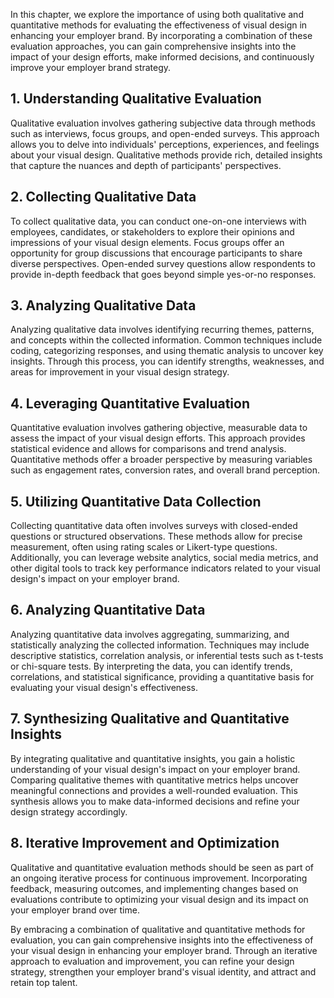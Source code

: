 
In this chapter, we explore the importance of using both qualitative and quantitative methods for evaluating the effectiveness of visual design in enhancing your employer brand. By incorporating a combination of these evaluation approaches, you can gain comprehensive insights into the impact of your design efforts, make informed decisions, and continuously improve your employer brand strategy.

**1. Understanding Qualitative Evaluation**
-------------------------------------------

Qualitative evaluation involves gathering subjective data through methods such as interviews, focus groups, and open-ended surveys. This approach allows you to delve into individuals' perceptions, experiences, and feelings about your visual design. Qualitative methods provide rich, detailed insights that capture the nuances and depth of participants' perspectives.

**2. Collecting Qualitative Data**
----------------------------------

To collect qualitative data, you can conduct one-on-one interviews with employees, candidates, or stakeholders to explore their opinions and impressions of your visual design elements. Focus groups offer an opportunity for group discussions that encourage participants to share diverse perspectives. Open-ended survey questions allow respondents to provide in-depth feedback that goes beyond simple yes-or-no responses.

**3. Analyzing Qualitative Data**
---------------------------------

Analyzing qualitative data involves identifying recurring themes, patterns, and concepts within the collected information. Common techniques include coding, categorizing responses, and using thematic analysis to uncover key insights. Through this process, you can identify strengths, weaknesses, and areas for improvement in your visual design strategy.

**4. Leveraging Quantitative Evaluation**
-----------------------------------------

Quantitative evaluation involves gathering objective, measurable data to assess the impact of your visual design efforts. This approach provides statistical evidence and allows for comparisons and trend analysis. Quantitative methods offer a broader perspective by measuring variables such as engagement rates, conversion rates, and overall brand perception.

**5. Utilizing Quantitative Data Collection**
---------------------------------------------

Collecting quantitative data often involves surveys with closed-ended questions or structured observations. These methods allow for precise measurement, often using rating scales or Likert-type questions. Additionally, you can leverage website analytics, social media metrics, and other digital tools to track key performance indicators related to your visual design's impact on your employer brand.

**6. Analyzing Quantitative Data**
----------------------------------

Analyzing quantitative data involves aggregating, summarizing, and statistically analyzing the collected information. Techniques may include descriptive statistics, correlation analysis, or inferential tests such as t-tests or chi-square tests. By interpreting the data, you can identify trends, correlations, and statistical significance, providing a quantitative basis for evaluating your visual design's effectiveness.

**7. Synthesizing Qualitative and Quantitative Insights**
---------------------------------------------------------

By integrating qualitative and quantitative insights, you gain a holistic understanding of your visual design's impact on your employer brand. Comparing qualitative themes with quantitative metrics helps uncover meaningful connections and provides a well-rounded evaluation. This synthesis allows you to make data-informed decisions and refine your design strategy accordingly.

**8. Iterative Improvement and Optimization**
---------------------------------------------

Qualitative and quantitative evaluation methods should be seen as part of an ongoing iterative process for continuous improvement. Incorporating feedback, measuring outcomes, and implementing changes based on evaluations contribute to optimizing your visual design and its impact on your employer brand over time.

By embracing a combination of qualitative and quantitative methods for evaluation, you can gain comprehensive insights into the effectiveness of your visual design in enhancing your employer brand. Through an iterative approach to evaluation and improvement, you can refine your design strategy, strengthen your employer brand's visual identity, and attract and retain top talent.
